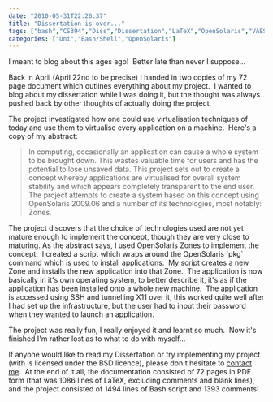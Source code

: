 ```yaml
---
date: "2010-05-31T22:26:37"
title: "Dissertation is over..."
tags: ["bash","CS394","Diss","Dissertation","LaTeX","OpenSolaris","VAES","zones"]
categories: ["Uni","Bash/Shell","OpenSolaris"]
---
```


I meant to blog about this ages ago!  Better late than never I suppose...

Back in April (April 22nd to be precise) I handed in two copies of my 72 page document which outlines everything about my project.  I wanted to blog about my dissertation while I was doing it, but the thought was always pushed back by other thoughts of actually doing the project.

The project investigated how one could use virtualisation techniques of today and use them to virtualise every application on a machine.  Here's a copy of my abstract:
> In computing, occasionally an application can cause a whole system to be brought down. This wastes valuable time for users and has the potential to lose unsaved data. This project sets out to create a concept whereby applications are virtualised for overall system stability and which appears completely transparent to the
end user. The project attempts to create a system based on this concept using OpenSolaris 2009.06 and a number of its technologies, most notably: Zones.

The project discovers that the choice of technologies used are not yet mature enough to implement the concept, though they are very close to maturing.
As the abstract says, I used OpenSolaris Zones to implement the concept.  I created a script which wraps around the OpenSolaris \`pkg\` command which is used to install applications.  My script creates a new Zone and installs the new application into that Zone.  The application is now basically in it's own operating system, to better describe it, it's as if the application has been installed onto a whole new machine.  The application is accessed using SSH and tunnelling X11 over it, this worked quite well after I had set up the infrastructure, but the user had to input their password when they wanted to launch an application.

The project was really fun, I really enjoyed it and learnt so much.  Now it's finished I'm rather lost as to what to do with myself...

If anyone would like to read my Dissertation or try implementing my project (with is licensed under the BSD licence), please don't hesitate to [contact me][1].  At the end of it all, the documentation consisted of 72 pages in PDF form (that was 1086 lines of LaTeX, excluding comments and blank lines), and the project consisted of 1494 lines of Bash script and 1393 comments!

  [1]: mailto:ben.lavery@gmail.com

